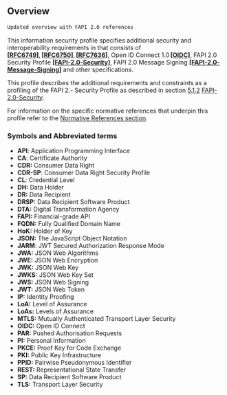 
## Overview
```diff
Updated overview with FAPI 2.0 references
```


This information security profile specifies additional security and interoperability requirements in that consists of **[[RFC6749]](#nref-RFC6749)**, **[[RFC6750]](#nref-RFC6750)**, **[[RFC7636]](#nref-RFC7636)**, Open ID Connect 1.0 **[[OIDC]](#nref-OIDC)**, FAPI 2.0 Security Profile **[[FAPI-2.0-Security]](#nref-FAPI-2-0-Security-Profile)**, FAPI 2.0 Message Signing **[[FAPI-2.0-Message-Signing]](#nref-FAPI-2-0-Message-Signing)** and other specifications. 

This profile describes the additional requirements and constraints as a profiling of the FAPI 2.- Security Profile as described in section [5.1.2](https://openid.net/specs/fapi-security-profile-2_0-final.html#section-5.1.2) [FAPI-2.0-Security](#nref-FAPI-2-0-Security-Profile). 

For information on the specific normative references that underpin this profile refer to the [Normative References section](#normative-references).

### Symbols and Abbreviated terms
- **API**: Application Programming Interface
- **CA**: Certificate Authority
- **CDR:** Consumer Data Right
- **CDR-SP**: Consumer Data Right Security Profile
- **CL**: Credential Level
- **DH:** Data Holder
- **DR:** Data Recipient
- **DRSP:** Data Recipient Software Product
- **DTA:** Digital Transformation Agency
- **FAPI:** Financial-grade API
- **FQDN:** Fully Qualified Domain Name
- **HoK:** Holder of Key
- **JSON:** The JavaScript Object Notation
- **JARM**: JWT Secured Authorization Response Mode
- **JWA:** JSON Web Algorithms
- **JWE:** JSON Web Encryption
- **JWK:** JSON Web Key
- **JWKS:** JSON Web Key Set
- **JWS:** JSON Web Signing
- **JWT:** JSON Web Token
- **IP:** Identity Proofing
- **LoA:** Level of Assurance
- **LoAs:** Levels of Assurance
- **MTLS:** Mutually Authenticated Transport Layer Security
- **OIDC:** Open ID Connect
- **PAR:** Pushed Authorisation Requests
- **PI:** Personal Information
- **PKCE:** Proof Key for Code Exchange
- **PKI:** Public Key Infrastructure
- **PPID:** Pairwise Pseudonymous Identifier
- **REST:** Representational State Transfer
- **SP:** Data Recipient Software Product
- **TLS:** Transport Layer Security
